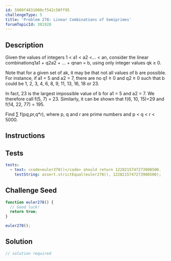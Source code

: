 ```yaml
---
id: 5900f4831000cf542c50ff95
challengeType: 5
title: 'Problem 278: Linear Combinations of Semiprimes'
forumTopicId: 301928
---
```


## Description
<section id='description'>
Given the values of integers 1 < a1 < a2 <... < an, consider the linear combinationq1a1 + q2a2 + ... + qnan = b, using only integer values qk ≥ 0.


Note that for a given set of ak, it may be that not all values of b are possible.
For instance, if a1 = 5 and a2 = 7, there are no q1 ≥ 0 and q2 ≥ 0 such that b could be
1, 2, 3, 4, 6, 8, 9, 11, 13, 16, 18 or 23.

In fact, 23 is the largest impossible value of b for a1 = 5 and a2 = 7. We therefore call f(5, 7) = 23. Similarly, it can be shown that f(6, 10, 15)=29 and f(14, 22, 77) = 195.


Find ∑ f(p*q,p*r,q*r), where p, q and r are prime numbers and p < q < r < 5000.
</section>

## Instructions
<section id='instructions'>

</section>

## Tests
<section id='tests'>

```yml
tests:
  - text: <code>euler278()</code> should return 1228215747273908500.
    testString: assert.strictEqual(euler278(), 1228215747273908500);

```

</section>

## Challenge Seed
<section id='challengeSeed'>

<div id='js-seed'>

```js
function euler278() {
  // Good luck!
  return true;
}

euler278();
```

</div>



</section>

## Solution
<section id='solution'>

```js
// solution required
```

</section>
